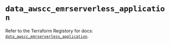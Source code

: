 # `data_awscc_emrserverless_application`

Refer to the Terraform Registory for docs: [`data_awscc_emrserverless_application`](https://registry.terraform.io/providers/hashicorp/awscc/0.70.0/docs/data-sources/emrserverless_application).
